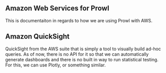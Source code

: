 ## Amazon Web Services for Prowl 

This is documentaiton in regards to how we are using Prowl with AWS.

## Amazon QuickSight

QuickSight from the AWS suite that is simply a tool to visually build ad-hoc queries. As of now, there is no API for it so that we can automatically generate dashboards and there is no built in way to run statistical testing. For this, we can use Plotly, or something similar.
